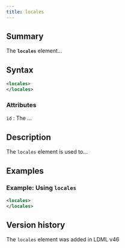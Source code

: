 ```yaml
---
title: locales
---
```


## Summary

The **`locales`** element…

## Syntax

```xml
<locales>
</locales>
```

### Attributes

`id`
:   The …

## Description

The `locales` element is used to…

## Examples

### Example: Using `locales`

```xml
<locales>
</locales>
```

## Version history

The `locales` element was added in LDML v46

<!-- ## See also

- … -->
